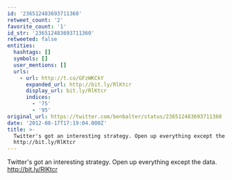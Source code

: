 ```yaml
---
id: '236512483693711360'
retweet_count: '2'
favorite_count: '1'
id_str: '236512483693711360'
retweeted: false
entities:
  hashtags: []
  symbols: []
  user_mentions: []
  urls:
    - url: http://t.co/GFzWKCkY
      expanded_url: http://bit.ly/RlKtcr
      display_url: bit.ly/RlKtcr
      indices:
        - '75'
        - '95'
original_url: https://twitter.com/benbalter/status/236512483693711360
date: '2012-08-17T17:19:04.000Z'
title: >-
  Twitter's got an interesting strategy. Open up everything except the data.
  http://bit.ly/RlKtcr
---
```


Twitter's got an interesting strategy. Open up everything except the data. http://bit.ly/RlKtcr